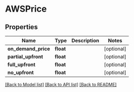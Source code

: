 # AWSPrice

## Properties
Name | Type | Description | Notes
------------ | ------------- | ------------- | -------------
**on_demand_price** | **float** |  | [optional] 
**partial_upfront** | **float** |  | [optional] 
**full_upfront** | **float** |  | [optional] 
**no_upfront** | **float** |  | [optional] 

[[Back to Model list]](../README.md#documentation-for-models) [[Back to API list]](../README.md#documentation-for-api-endpoints) [[Back to README]](../README.md)


